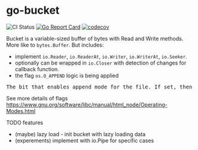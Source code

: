 # go-bucket

![CI Status](https://github.com/gebv/go-bucket/workflows/tests/badge.svg)
[![Go Report Card](https://goreportcard.com/badge/github.com/gebv/go-bucket)](https://goreportcard.com/report/github.com/gebv/go-bucket)
[![codecov](https://codecov.io/gh/gebv/go-bucket/branch/master/graph/badge.svg)](https://codecov.io/gh/gebv/go-bucket)


Bucket is a variable-sized buffer of bytes with Read and Write methods. More like to `bytes.Buffer`. But includes:

- implement `io.Reader`, `io.ReaderAt`, `io.Writer`, `io.WriterAt`, `io.Seeker`.
- optionally can be wrapped in `io.Closer` with detection of changes for callback function.
- the flag `os.O_APPEND` logic is being applied
<pre>
The bit that enables append mode for the file. If set, then all write operations write the data at the end of the file, extending it, regardless of the current file position. This is the only reliable way to append to a file. In append mode, you are guaranteed that the data you write will always go to the current end of the file, regardless of other processes writing to the file. Conversely, if you simply set the file position to the end of file and write, then another process can extend the file after you set the file position but before you write, resulting in your data appearing someplace before the real end of file.
</pre>
See more details of flags https://www.gnu.org/software/libc/manual/html_node/Operating-Modes.html

TODO features
- (maybe) lazy load - init bucket with lazy loading data
- (experements) implement with io.Pipe for specific cases
